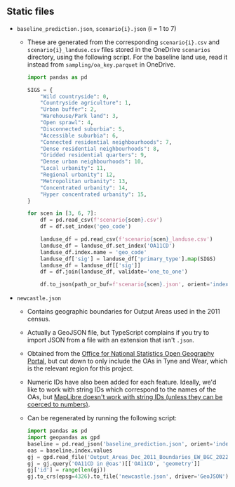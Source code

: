 ## Static files

- `baseline_prediction.json`, `scenario{i}.json` (i = 1 to 7)

  - These are generated from the corresponding `scenario{i}.csv` and `scenario{i}_landuse.csv` files stored in the OneDrive `scenarios` directory, using the following script. For the baseline land use, read it instead from `sampling/oa_key.parquet` in OneDrive.

    ```python
    import pandas as pd

    SIGS = {
        "Wild countryside": 0,
        "Countryside agriculture": 1,
        "Urban buffer": 2,
        "Warehouse/Park land": 3,
        "Open sprawl": 4,
        "Disconnected suburbia": 5,
        "Accessible suburbia": 6,
        "Connected residential neighbourhoods": 7,
        "Dense residential neighbourhoods": 8,
        "Gridded residential quarters": 9,
        "Dense urban neighbourhoods": 10,
        "Local urbanity": 11,
        "Regional urbanity": 12,
        "Metropolitan urbanity": 13,
        "Concentrated urbanity": 14,
        "Hyper concentrated urbanity": 15,
    }

    for scen in [3, 6, 7]:
        df = pd.read_csv(f'scenario{scen}.csv')
        df = df.set_index('geo_code')

        landuse_df = pd.read_csv(f'scenario{scen}_landuse.csv')
        landuse_df = landuse_df.set_index('OA11CD')
        landuse_df.index.name = 'geo_code'
        landuse_df['sig'] = landuse_df['primary_type'].map(SIGS)
        landuse_df = landuse_df[['sig']]
        df = df.join(landuse_df, validate='one_to_one')

        df.to_json(path_or_buf=f'scenario{scen}.json', orient='index')
    ```

- `newcastle.json`

  - Contains geographic boundaries for Output Areas used in the 2011 census.
  - Actually a GeoJSON file, but TypeScript complains if you try to import JSON from a file with an extension that isn't `.json`.
  - Obtained from the [Office for National Statistics Open Geography Portal](https://geoportal.statistics.gov.uk/datasets/ons::output-areas-dec-2011-boundaries-ew-bgc/about), but cut down to only include the OAs in Tyne and Wear, which is the relevant region for this project.
  - Numeric IDs have also been added for each feature. Ideally, we'd like to work with string IDs which correspond to the names of the OAs, but [MapLibre doesn't work with string IDs (unless they can be coerced to numbers)](https://github.com/maplibre/maplibre-gl-js/issues/1043).
  - Can be regenerated by running the following script:

    ```python
    import pandas as pd
    import geopandas as gpd
    baseline = pd.read_json('baseline_prediction.json', orient='index')
    oas = baseline.index.values
    gj = gpd.read_file('Output_Areas_Dec_2011_Boundaries_EW_BGC_2022_3211360474256931029.geojson')
    gj = gj.query('OA11CD in @oas')[['OA11CD', 'geometry']]
    gj['id'] = range(len(gj))
    gj.to_crs(epsg=4326).to_file('newcastle.json', driver='GeoJSON')
    ```
